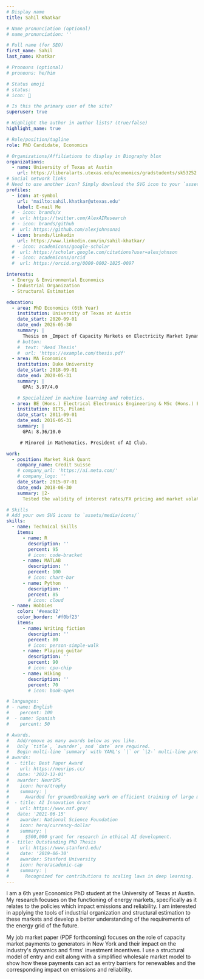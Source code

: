 ```yaml
---
# Display name
title: Sahil Khatkar

# Name pronunciation (optional)
# name_pronunciation: ''

# Full name (for SEO)
first_name: Sahil
last_name: Khatkar

# Pronouns (optional)
# pronouns: he/him

# Status emoji
# status:
# icon: 🚀

# Is this the primary user of the site?
superuser: true

# Highlight the author in author lists? (true/false)
highlight_name: true

# Role/position/tagline
role: PhD Candidate, Economics

# Organizations/Affiliations to display in Biography blox
organizations:
  - name: University of Texas at Austin
    url: https://liberalarts.utexas.edu/economics/gradstudents/sk53252
# Social network links
# Need to use another icon? Simply download the SVG icon to your `assets/media/icons/` folder.
profiles:
  - icon: at-symbol
    url: 'mailto:sahil.khatkar@utexas.edu'
    label: E-mail Me
  # - icon: brands/x
  #  url: https://twitter.com/AlexAIResearch
  # - icon: brands/github
  #  url: https://github.com/alexjohnsonai
  - icon: brands/linkedin
    url: https://www.linkedin.com/in/sahil-khatkar/
  # - icon: academicons/google-scholar
  #  url: https://scholar.google.com/citations?user=alexjohnson
  # - icon: academicons/orcid
  #  url: https://orcid.org/0000-0002-1825-0097

interests:
  - Energy & Environmental Economics
  - Industrial Organization
  - Structural Estimation

education:
  - area: PhD Economics (6th Year)
    institution: University of Texas at Austin
    date_start: 2020-09-01
    date_end: 2026-05-30
    summary: |
      Thesis on _Impact of Capacity Markets on Electricity Market Dynamics_. Supervised by Dr. Jackson Dorsey & Dr. Daniel Ackerberg
    # button:
    #  text: 'Read Thesis'
    #  url: 'https://example.com/thesis.pdf'
  - area: MA Economics
    institution: Duke University
    date_start: 2018-09-01
    date_end: 2020-05-31
    summary: |
      GPA: 3.97/4.0

    # Specialized in machine learning and robotics.
  - area: BE (Hons.) Electrical Electronics Engineering & MSc (Hons.) Economics
    institution: BITS, Pilani
    date_start: 2011-09-01
    date_end: 2016-05-31
    summary: |
      GPA: 8.36/10.0

     # Minored in Mathematics. President of AI Club.

work:
  - position: Market Risk Quant
    company_name: Credit Suisse
    # company_url: 'https://ai.meta.com/'
    # company_logo: ''
    date_start: 2015-07-01
    date_end: 2018-06-30
    summary: |2-
      Tested the validity of interest rates/FX pricing and market volatility models using counterfactual analysis; developed capital reserve frameworks for interest rates products to account for model uncertainties.  

# Skills
# Add your own SVG icons to `assets/media/icons/`
skills:
  - name: Technical Skills
    items:
      - name: R
        description: ''
        percent: 95
        # icon: code-bracket
      - name: MATLAB
        description: ''
        percent: 100
        # icon: chart-bar
      - name: Python
        description: ''
        percent: 85
        # icon: cloud
  - name: Hobbies
    color: '#eeac02'
    color_border: '#f0bf23'
    items:
      - name: Writing fiction
        description: ''
        percent: 80
        # icon: person-simple-walk
      - name: Playing guitar
        description: ''
        percent: 90
        # icon: cpu-chip
      - name: Hiking
        description: ''
        percent: 70
        # icon: book-open

# languages:
# - name: English
#    percent: 100
#  - name: Spanish
#    percent: 50

# Awards.
#   Add/remove as many awards below as you like.
#   Only `title`, `awarder`, and `date` are required.
#   Begin multi-line `summary` with YAML's `|` or `|2-` multi-line prefix and indent 2 spaces below.
# awards:
#  - title: Best Paper Award
#    url: https://neurips.cc/
#   date: '2022-12-01'
#   awarder: NeurIPS
#    icon: hero/trophy
#    summary: |
#      Awarded for groundbreaking work on efficient training of large models.
#  - title: AI Innovation Grant
#    url: https://www.nsf.gov/
#   date: '2021-06-15'
#    awarder: National Science Foundation
#    icon: hero/currency-dollar
#    summary: |
#      $500,000 grant for research in ethical AI development.
# - title: Outstanding PhD Thesis
#    url: https://www.stanford.edu/
#    date: '2019-06-30'
#    awarder: Stanford University
#    icon: hero/academic-cap
#    summary: |
#      Recognized for contributions to scaling laws in deep learning.
---
```

I am a 6th year Economics PhD student at the University of Texas at Austin. My research focuses on the functioning of energy markets, specifically as it relates to the policies which impact emissions and reliability. I am interested in applying the tools of industrial organization and structural estimation to these markets and develop a better understanding of the requirements of the energy grid of the future. 

My job market paper (PDF forthcoming) focuses on the role of capacity market payments to generators in New York and their impact on the industry's dynamics and firms' investment incentives. I use a structural model of entry and exit along with a simplified wholesale market model to show how these payments can act as entry barriers for renewables and the corresponding impact on emissions and reliability. 
